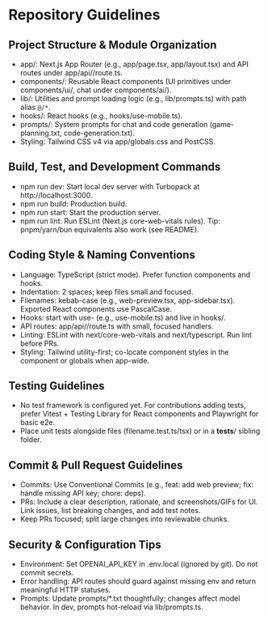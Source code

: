 # Repository Guidelines

## Project Structure & Module Organization
- app/: Next.js App Router (e.g., app/page.tsx, app/layout.tsx) and API routes under app/api/<name>/route.ts.
- components/: Reusable React components (UI primitives under components/ui/, chat under components/ai/).
- lib/: Utilities and prompt loading logic (e.g., lib/prompts.ts) with path alias `@/*`.
- hooks/: React hooks (e.g., hooks/use-mobile.ts).
- prompts/: System prompts for chat and code generation (game-planning.txt, code-generation.txt).
- Styling: Tailwind CSS v4 via app/globals.css and PostCSS.

## Build, Test, and Development Commands
- npm run dev: Start local dev server with Turbopack at http://localhost:3000.
- npm run build: Production build.
- npm run start: Start the production server.
- npm run lint: Run ESLint (Next.js core-web-vitals rules).
Tip: pnpm/yarn/bun equivalents also work (see README).

## Coding Style & Naming Conventions
- Language: TypeScript (strict mode). Prefer function components and hooks.
- Indentation: 2 spaces; keep files small and focused.
- Filenames: kebab-case (e.g., web-preview.tsx, app-sidebar.tsx). Exported React components use PascalCase.
- Hooks: start with use- (e.g., use-mobile.ts) and live in hooks/.
- API routes: app/api/<route>/route.ts with small, focused handlers.
- Linting: ESLint with next/core-web-vitals and next/typescript. Run lint before PRs.
- Styling: Tailwind utility-first; co-locate component styles in the component or globals when app-wide.

## Testing Guidelines
- No test framework is configured yet. For contributions adding tests, prefer Vitest + Testing Library for React components and Playwright for basic e2e.
- Place unit tests alongside files (filename.test.ts/tsx) or in a __tests__/ sibling folder.

## Commit & Pull Request Guidelines
- Commits: Use Conventional Commits (e.g., feat: add web preview; fix: handle missing API key; chore: deps).
- PRs: Include a clear description, rationale, and screenshots/GIFs for UI. Link issues, list breaking changes, and add test notes.
- Keep PRs focused; split large changes into reviewable chunks.

## Security & Configuration Tips
- Environment: Set OPENAI_API_KEY in .env.local (ignored by git). Do not commit secrets.
- Error handling: API routes should guard against missing env and return meaningful HTTP statuses.
- Prompts: Update prompts/*.txt thoughtfully; changes affect model behavior. In dev, prompts hot-reload via lib/prompts.ts.
